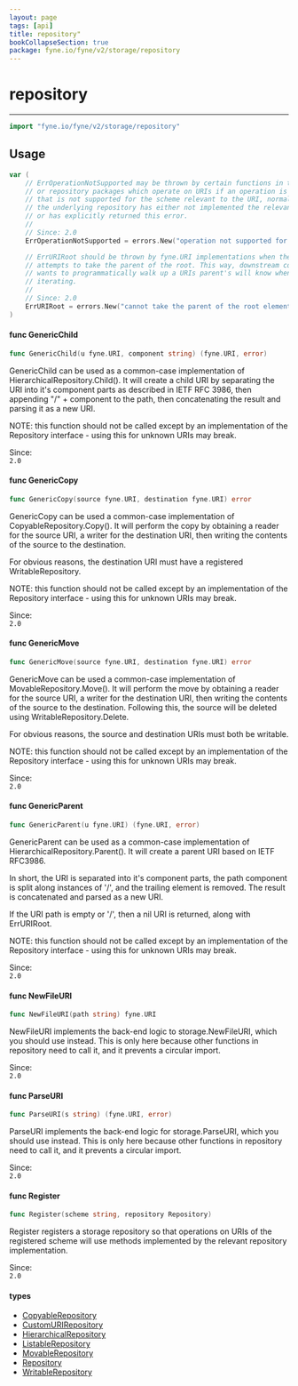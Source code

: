 ```yaml
---
layout: page
tags: [api]
title: repository"
bookCollapseSection: true
package: fyne.io/fyne/v2/storage/repository
---
```


# repository
---
```go
import "fyne.io/fyne/v2/storage/repository"
```


## Usage

```go
var (
	// ErrOperationNotSupported may be thrown by certain functions in the storage
	// or repository packages which operate on URIs if an operation is attempted
	// that is not supported for the scheme relevant to the URI, normally because
	// the underlying repository has either not implemented the relevant function,
	// or has explicitly returned this error.
	//
	// Since: 2.0
	ErrOperationNotSupported = errors.New("operation not supported for this URI")

	// ErrURIRoot should be thrown by fyne.URI implementations when the caller
	// attempts to take the parent of the root. This way, downstream code that
	// wants to programmatically walk up a URIs parent's will know when to stop
	// iterating.
	//
	// Since: 2.0
	ErrURIRoot = errors.New("cannot take the parent of the root element in a URI")
)
```

#### func  GenericChild

```go
func GenericChild(u fyne.URI, component string) (fyne.URI, error)
```
GenericChild can be used as a common-case implementation of HierarchicalRepository.Child(). It will create a child URI by separating the URI into it's component parts as described in IETF RFC 3986, then appending "/" + component to the path, then concatenating the result and parsing it as a new URI.

NOTE: this function should not be called except by an implementation of the Repository interface - using this for unknown URIs may break.


<div class="since">Since: <code>
2.0</code></div>

#### func  GenericCopy

```go
func GenericCopy(source fyne.URI, destination fyne.URI) error
```
GenericCopy can be used a common-case implementation of CopyableRepository.Copy(). It will perform the copy by obtaining a reader for the source URI, a writer for the destination URI, then writing the contents of the source to the destination.

For obvious reasons, the destination URI must have a registered WritableRepository.

NOTE: this function should not be called except by an implementation of the Repository interface - using this for unknown URIs may break.


<div class="since">Since: <code>
2.0</code></div>

#### func  GenericMove

```go
func GenericMove(source fyne.URI, destination fyne.URI) error
```
GenericMove can be used a common-case implementation of MovableRepository.Move(). It will perform the move by obtaining a reader for the source URI, a writer for the destination URI, then writing the contents of the source to the destination. Following this, the source will be deleted using WritableRepository.Delete.

For obvious reasons, the source and destination URIs must both be writable.

NOTE: this function should not be called except by an implementation of the Repository interface - using this for unknown URIs may break.


<div class="since">Since: <code>
2.0</code></div>

#### func  GenericParent

```go
func GenericParent(u fyne.URI) (fyne.URI, error)
```
GenericParent can be used as a common-case implementation of HierarchicalRepository.Parent(). It will create a parent URI based on IETF RFC3986.

In short, the URI is separated into it's component parts, the path component is split along instances of '/', and the trailing element is removed. The result is concatenated and parsed as a new URI.

If the URI path is empty or '/', then a nil URI is returned, along with ErrURIRoot.

NOTE: this function should not be called except by an implementation of the Repository interface - using this for unknown URIs may break.


<div class="since">Since: <code>
2.0</code></div>

#### func  NewFileURI

```go
func NewFileURI(path string) fyne.URI
```
NewFileURI implements the back-end logic to storage.NewFileURI, which you should use instead. This is only here because other functions in repository need to call it, and it prevents a circular import.


<div class="since">Since: <code>
2.0</code></div>

#### func  ParseURI

```go
func ParseURI(s string) (fyne.URI, error)
```
ParseURI implements the back-end logic for storage.ParseURI, which you should use instead. This is only here because other functions in repository need to call it, and it prevents a circular import.


<div class="since">Since: <code>
2.0</code></div>

#### func  Register

```go
func Register(scheme string, repository Repository)
```
Register registers a storage repository so that operations on URIs of the registered scheme will use methods implemented by the relevant repository implementation.


<div class="since">Since: <code>
2.0</code></div>

#### types

 * [CopyableRepository](copyablerepository.html)
 * [CustomURIRepository](customurirepository.html)
 * [HierarchicalRepository](hierarchicalrepository.html)
 * [ListableRepository](listablerepository.html)
 * [MovableRepository](movablerepository.html)
 * [Repository](repository.html)
 * [WritableRepository](writablerepository.html)
